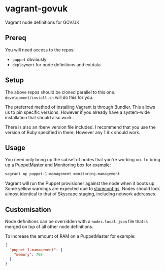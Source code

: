 # vagrant-govuk

Vagrant node definitions for GOV.UK

## Prereq

You will need access to the repos:

- `puppet` obviously
- `deployment` for node definitions and extdata

## Setup

The above repos should be cloned parallel to this one. `development/install.sh` will do this for you.

The preferred method of installing Vagrant is through Bundler. This allows us to pin specific versions. However if you already have a system-wide installation that should also work.

There is also an rbenv version file included. I recommend that you use the version of Ruby specified in there. However any 1.9.x should work.

## Usage

You need only bring up the subset of nodes that you're working on. To bring up a PuppetMaster and Monitoring box for example:
```sh
vagrant up puppet-1.management monitoring.management
```

Vagrant will run the Puppet provisioner against the node when it boots up. Some yellow warnings are expected due to [storeconfigs](http://projects.puppetlabs.com/issues/7078). Nodes should look almost identical to that of Skyscape staging, including network addresses.

## Customisation

Node definitions can be overridden with a `nodes.local.json` file that is merged on top of all other node definitions.

To increase the amount of RAM on a PuppetMaster for example:
```json
{
  "puppet-1.management": {
    "memory": 768
  }
}
```
